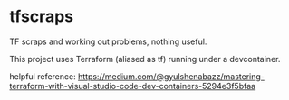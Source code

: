 # tfscraps

TF scraps and working out problems, nothing useful.

This project uses Terraform (aliased as tf) running under a devcontainer.

helpful reference: <https://medium.com/@gyulshenabazz/mastering-terraform-with-visual-studio-code-dev-containers-5294e3f5bfaa>